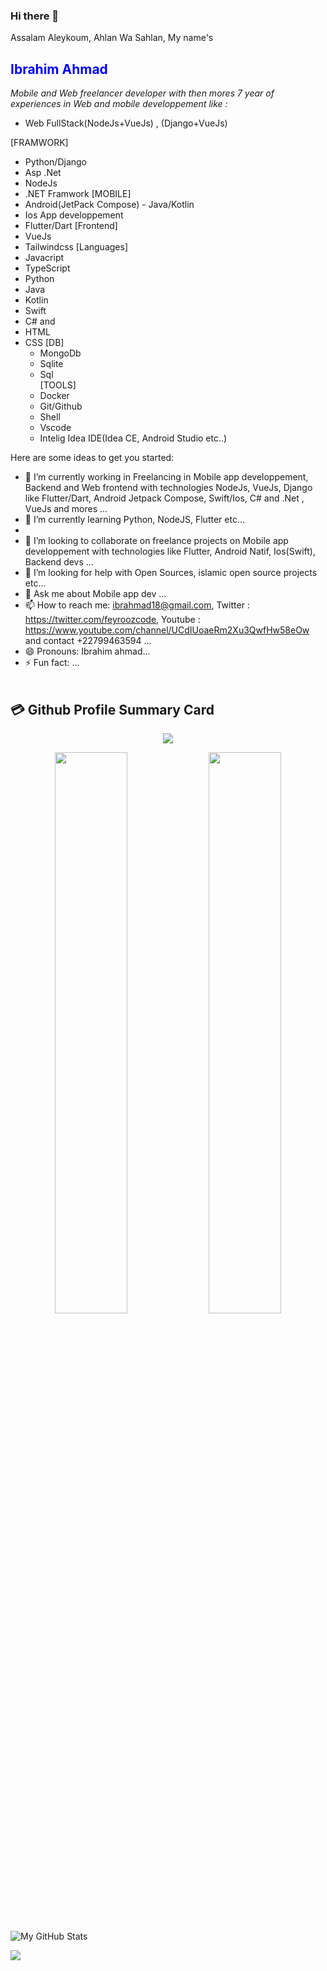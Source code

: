 ### Hi there 👋
Assalam Aleykoum, Ahlan Wa Sahlan, My name's **<h2 style="color:blue"> Ibrahim Ahmad </h2>** <i> Mobile and Web freelancer developer with then mores 7 year of experiences in Web and mobile developpement like : </i>
- Web FullStack(NodeJs+VueJs) , (Django+VueJs)
  
[FRAMWORK]
- Python/Django
- Asp .Net
- NodeJs
- .NET Framwork
[MOBILE]
- Android(JetPack Compose) - Java/Kotlin
- Ios App developpement 
- Flutter/Dart
[Frontend]
- VueJs
- Tailwindcss
[Languages]
- Javacript
- TypeScript
- Python 
- Java
- Kotlin
- Swift
- C# and  
- HTML 
- CSS
[DB]
  - MongoDb
  - Sqlite
  - Sql  
[TOOLS]
  - Docker
  - Git/Github
  - Shell
  - Vscode
  - Intelig Idea IDE(Idea CE, Android Studio etc..)

Here are some ideas to get you started:

- 🔭 I’m currently working in Freelancing in Mobile app developpement, Backend and Web frontend with technologies NodeJs, VueJs, Django like Flutter/Dart, Android Jetpack Compose, Swift/Ios, C# and .Net , VueJs and mores ...
- 🌱 I’m currently learning Python, NodeJS, Flutter etc...
- 
- 👯 I’m looking to collaborate on freelance projects on Mobile app developpement with technologies like Flutter, Android Natif, Ios(Swift), Backend devs ...
- 🤔 I’m looking for help with Open Sources, islamic open source projects etc...
- 💬 Ask me about Mobile app dev ...
- 📫 How to reach me: ibrahmad18@gmail.com, Twitter : https://twitter.com/feyroozcode, Youtube : https://www.youtube.com/channel/UCdIUoaeRm2Xu3QwfHw58eOw  and contact +22799463594 ...
- 😄 Pronouns: Ibrahim ahmad...
- ⚡ Fun fact: ...
<br/><br/>

## 💳 Github Profile Summary Card
<p align="center">
  <img src="https://github-profile-summary-cards.vercel.app/api/cards/profile-details?username=ibrahmad18&theme=vue"/>
</p>
<p align="center">
	<img width="48%" src="https://github-readme-stats.vercel.app/api?username=ibrahmad18&show_icons=true&theme=vue" />
	<img width="48%" src="https://github-readme-streak-stats.herokuapp.com/?user=ibrahmad18&theme=vue" />
</p>

![My GitHub Stats](https://github-readme-stats.vercel.app/api?username=ibrahmad18&&show_icons=true&title_color=ffffff&icon_color=bb2acf&text_color=daf7dc&bg_color=151515)

![](https://github-readme-stats.vercel.app/api/top-langs/?username=ibrahmad18&theme=light&hide_border=false&include_all_commits=true&count_private=true&layout=compact)


